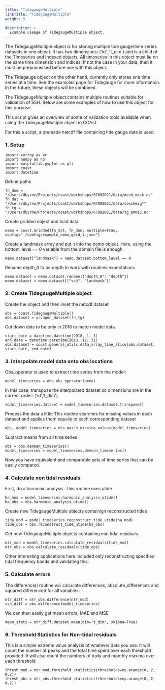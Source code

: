 ```yaml
---
title: "TidegaugeMultiple"
linkTitle: "TidegaugeMultiple"
weight: 5

description: >
  Example useage of TidegaugeMultiple object.
---
```


The TidegaugeMultiple object is for storing multiple tide gauge/time series datasets in one object.
It has two dimensions: ('id', 't_dim') and is a child of the Timeseries and Indexed objects.
All timeseries in this object must lie on the same time dimension and indices. If not the case
in your data, then it must be preprocessed before use with this object.

The Tidegauge object on the other hand, currently only stores one time series at a time. See
the examples page for Tidegauge for more information. In the future, these objects will be
combined.

The TidegaugeMultiple object contains multiple routines suitable for validation of SSH.
Below are some examples of how to use this object for this purpose.


This script gives an overview of some of validation tools available when
using the TidegaugeMultiple object in COAsT.

For this a script, a premade netcdf file containing tide gauge data is used.

### 1. Setup
```
import xarray as xr
import numpy as np
import matplotlib.pyplot as plt
import coast
import datetime
```

Define paths
```
fn_dom = "/Users/dbyrne/Projects/coast/workshops/07092021/data/mesh_mask.nc"
fn_dat = "/Users/dbyrne/Projects/coast/workshops/07092021/data/sossheig*"
fn_tg = "/Users/dbyrne/Projects/coast/workshops/07092021/data/tg_amm15.nc"
```

Create gridded object and load data
```
nemo = coast.Gridded(fn_dat, fn_dom, multiple=True, config="./config/example_nemo_grid_t.json")
```

Create a landmask array and put it into the nemo object.
Here, using the bottom_level == 0 variable from the domain file is enough.
```
nemo.dataset["landmask"] = nemo.dataset.bottom_level == 0
```

Rename depth_0 to be depth to work with routines expectations
```
nemo.dataset = nemo.dataset.rename({"depth_0": "depth"})
nemo.dataset = nemo.dataset[["ssh", "landmask"]]
```

### 2. Create TidegaugeMultiple object

Create the object and then inset the netcdf dataset
```
obs = coast.TidegaugeMultiple()
obs.dataset = xr.open_dataset(fn_tg)
```

Cut down data to be only in 2018 to match model data.
```
start_date = datetime.datetime(2018, 1, 1)
end_date = datetime.datetime(2018, 12, 31)
obs.dataset = coast.general_utils.data_array_time_slice(obs.dataset, start_date, end_date)
```

### 3. Interpolate model data onto obs locations

Obs_operator is used to extract time series from the model:
```
model_timeseries = obs.obs_operator(nemo)
```

In this case, transpose the interpolated dataset so dimensions are
in the correct order: ('id','t_dim')
```
model_timeseries.dataset = model_timeseries.dataset.transpose()
```

Process the data a little
This routine searches for missing values in each dataset and applies them
equally to each corresponding dataset
```
obs, model_timeseries = obs.match_missing_values(model_timeseries)
```

Subtract means from all time series
```
obs = obs.demean_timeseries()
model_timeseries = model_timeseries.demean_timeseries()
```

Now you have equivalent and comparable sets of time series that can be
easily compared.

### 4. Calculate non tidal residuals

First, do a harmonic analysis. This routine uses utide
```
ha_mod = model_timeseries.harmonic_analysis_utide()
ha_obs = obs.harmonic_analysis_utide()
```
Create new TidegaugeMultiple objects containign reconstructed tides
```
tide_mod = model_timeseries.reconstruct_tide_utide(ha_mod)
tide_obs = obs.reconstruct_tide_utide(ha_obs)
```
Get new TidegaugeMultiple objects containing non tidal residuals.
```
ntr_mod = model_timeseries.calculate_residuals(tide_mod)
ntr_obs = obs.calculate_residuals(tide_obs)
```
Other interesting applications here included only reconstructing specified
tidal frequency bands and validating this.

### 5. Calculate errors

The difference() routine will calculate differences, absolute_differences
and squared differenced for all variables:
```
ntr_diff = ntr_obs.difference(ntr_mod)
ssh_diff = obs.difference(model_timeseries)
```
We can then easily get mean errors, MAE and MSE
```
mean_stats = ntr_diff.dataset.mean(dim="t_dim", skipna=True)
```

### 6. Threshold Statistics for Non-tidal residuals

This is a simple extreme value analysis of whatever data you use.
It will count the number of peaks and the total time spent over each
threshold provided. It will also count the numbers of daily and monthly
maxima over each threshold

```
thresh_mod = ntr_mod.threshold_statistics(thresholds=np.arange(0, 2, 0.2))
thresh_obs = ntr_obs.threshold_statistics(thresholds=np.arange(0, 2, 0.2))
```

